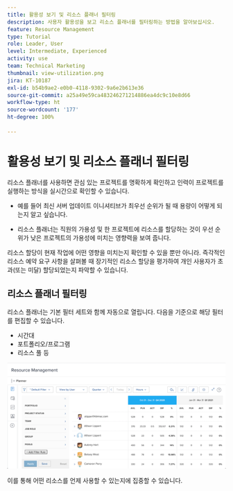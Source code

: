 ```yaml
---
title: 활용성 보기 및 리소스 플래너 필터링
description: 사용자 활용성을 보고 리소스 플래너를 필터링하는 방법을 알아보십시오.
feature: Resource Management
type: Tutorial
role: Leader, User
level: Intermediate, Experienced
activity: use
team: Technical Marketing
thumbnail: view-utilization.png
jira: KT-10187
exl-id: b54b9ae2-e0b0-4118-9302-9a6e2b613e36
source-git-commit: a25a49e59ca483246271214886ea4dc9c10e8d66
workflow-type: ht
source-wordcount: '177'
ht-degree: 100%

---
```


# 활용성 보기 및 리소스 플래너 필터링

리소스 플래너를 사용하면 관심 있는 프로젝트를 명확하게 확인하고 인력이 프로젝트를 실행하는 방식을 실시간으로 확인할 수 있습니다.

* 예를 들어 최신 서버 업데이트 이니셔티브가 최우선 순위가 될 때 용량이 어떻게 되는지 알고 싶습니다.

* 리소스 플래너는 직원의 가용성 및 한 프로젝트에 리소스를 할당하는 것이 우선 순위가 낮은 프로젝트의 가용성에 미치는 영향력을 보여 줍니다.


리소스 할당이 현재 작업에 어떤 영향을 미치는지 확인할 수 있을 뿐만 아니라. 즉각적인 리소스 예약 요구 사항을 살펴볼 때 장기적인 리소스 할당을 평가하여 개인 사용자가 초과(또는 미달) 할당되었는지 파악할 수 있습니다.

## 리소스 플래너 필터링

리소스 플래너는 기본 필터 세트와 함께 자동으로 열립니다. 다음을 기준으로 해당 필터를 편집할 수 있습니다.

* 시간대
* 포트폴리오/프로그램
* 리소스 풀 등

![리소스 플래너 필터](assets/TRP01.png)

이를 통해 어떤 리소스를 언제 사용할 수 있는지에 집중할 수 있습니다.
